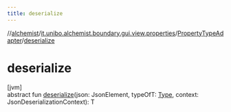 ```yaml
---
title: deserialize
---
```

//[alchemist](../../../index.html)/[it.unibo.alchemist.boundary.gui.view.properties](../index.html)/[PropertyTypeAdapter](index.html)/[deserialize](deserialize.html)



# deserialize



[jvm]\
abstract fun [deserialize](deserialize.html)(json: JsonElement, typeOfT: [Type](https://docs.oracle.com/javase/8/docs/api/java/lang/reflect/Type.html), context: JsonDeserializationContext): T




